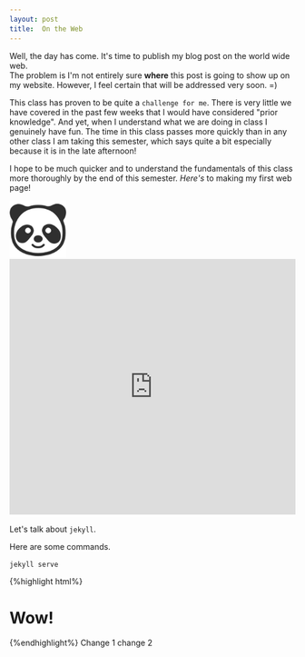 ```yaml
---
layout: post
title:  On the Web
---
```


Well, the day has come.  It's time to publish my blog post on the world wide web.  
The problem is I'm not entirely sure **where** this post is going to show up on
my website.  However, I feel certain that will be addressed very soon. =)

This class has proven to be quite a ```challenge for me```.  There is very little
we have covered in the past few weeks that I would have considered "prior knowledge".
And yet, when I understand what we are doing in class I genuinely have 
fun.  The time in this class passes more quickly than in any other class I am
taking this semester, which says quite a bit especially because it is in the 
late afternoon!

I hope to be much quicker and to understand the fundamentals of this class more
thoroughly by the end of this semester.  _Here's_ to making my first web page!

<img src="384-emoji_android_panda_face.png" alt="Panda Face" style="width:100;height:100px;">
<iframe width="100%" height="450" scrolling="no" frameborder="no" src="https://w.soundcloud.com/player/?url=https%3A//api.soundcloud.com/playlists/187063856%3Fsecret_token%3Ds-CshEh&amp;auto_play=false&amp;hide_related=false&amp;show_comments=true&amp;show_user=true&amp;show_reposts=false&amp;visual=true"></iframe>


Let's talk about `jekyll`.

Here are some commands.

```
jekyll serve
```

{%highlight html%}

<h1> Wow! </h1>

{%endhighlight%}
Change 1
change 2

